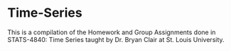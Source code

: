 # Time-Series

This is a compilation of the Homework and Group Assignments done in STATS-4840: Time Series taught by Dr. Bryan Clair at St. Louis University.